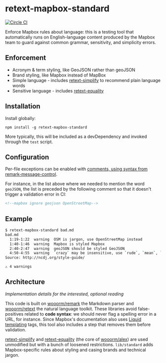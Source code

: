 # retext-mapbox-standard

[![Circle CI](https://circleci.com/gh/mapbox/retext-mapbox-standard.svg?style=svg)](https://circleci.com/gh/mapbox/retext-mapbox-standard)

Enforce Mapbox rules about language: this is a testing tool that automatically
runs on English-language content produced by the Mapbox team to guard against
common grammar, sensitivity, and simplicity errors.

## Enforcement

<!--mapbox ignore geojson OpenStreetMap-->
* Acronym & term styling, like GeoJSON rather than geoJSON
* Brand styling, like Mapbox instead of MapBox
* Simple language - includes [retext-simplify](https://github.com/wooorm/retext-simplify) to recommend
  plain language words
* Sensitive language - includes [retext-equality](https://github.com/wooorm/retext-equality)

## Installation

Install globally:

    npm install -g retext-mapbox-standard

More typically, this will be included as a devDependency and invoked through
the `test` script.

## Configuration

Per-file exceptions can be enabled with [comments, using syntax from
remark-message-control](https://github.com/wooorm/remark-message-control/).

For instance, in the list above where we needed to mention the word
`geoJSON`, the list is preceded by the following comment so that it doesn't
trigger a validation error in CI:

```html
<!--mapbox ignore geojson OpenStreetMap-->
```

## Example

```sh
$ retext-mapbox-standard bad.md
bad.md
  1:19-1:22  warning  OSM is jargon, use OpenStreetMap instead
  1:40-1:46  warning  Mapbox is styled Mapbox
  2:40-2:47  warning  geoJSON should be styled GeoJSON
  4:50-4:55  warning  `crazy` may be insensitive, use `rude`, `mean`, `disgusting`, `vile`, `person with symptoms of mental illness`, `person with mental illness`, `person with symptoms of a mental disorder`, `person with a mental disorder` instead
Source: http://ncdj.org/style-guide/

⚠ 4 warnings
```

## Architecture

_Implementation details for the interested, optional reading_

This code is built on [wooorm/remark](https://github.com/wooorm/remark) the Markdown parser and [wooorm/retext](https://github.com/wooorm/retext) the natural language toolkit. These libraries avoid false-positives related to **code syntax**: we should never flag a spelling error in a URL, for instance. Since Mapbox's documentation also uses [Liquid templating](http://liquidmarkup.org/) tags, this tool also includes a step that removes them before validation.

[retext-simplify](https://github.com/wooorm/retext-simplify) and [retext-equality](https://github.com/wooorm/retext-equality) (the core of [wooorm/alex](https://github.com/wooorm/alex)) are used unmodified but with a bunch of loosened restrictions. `lib/standard` adds Mapbox-specific rules about styling and casing brands and technical jargon.

